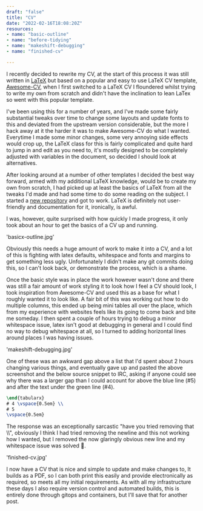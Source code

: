 ```yaml
---
draft: "false"
title: "CV"
date: "2022-02-16T18:08:20Z"
resources:
- name: "basic-outline"
- name: "before-tidying"
- name: "makeshift-debugging"
- name: "finished-cv"

---
```

I recently decided to rewrite my CV, at the start of this process it was still written
in [LaTeX](https://en.wikipedia.org/wiki/LaTeX)
but based on a popular and easy to use LaTeX CV template, [Awesome-CV](https://github.com/posquit0/Awesome-CV), when I
first switched to a LaTeX CV I floundered whilst trying to write my own from scratch and didn't have the inclination to
lean LaTex so went with this popular template.

I've been using this for a number of years, and I've made some fairly substantial tweaks over time to change some
layouts and update fonts to this and deviated from the upstream version considerable, but the more I hack away at it the
harder it was to make Awesome-CV do what I wanted. Everytime I made some minor changes, some very annoying side effects
would crop up, the LaTeX class for this is fairly complicated and quite hard to jump in and edit as you need to, it's
mostly designed to be completely adjusted with variables in the document, so decided I should look at alternatives.

<!--more-->

After looking around at a number of other templates I decided the best way forward, armed with my additional LaTeX
knowledge, would be to create my own from scratch, I had picked up at least the basics of LaTeX from all the tweaks I'd
made and had some time to do some reading on the subject. I started a [new repository](https://github.com/greboid/cv)
and got to work. LaTeX is definitely not user-friendly and documentation for it, ironically, is awful.

I was, however, quite surprised with how quickly I made progress, it only took about an hour to get the basics of a CV
up and running.

'basicx-outline.jpg'

Obviously this needs a huge amount of work to make it into a CV, and a lot of this is fighting with latex defaults,
whitespace and fonts and margins to get something less ugly.  Unfortunately I didn't make any git commits doing this, so
I can't look back, or demonstrate the process, which is a shame.

Once the basic style was in place the work however wasn't done and there was still a fair amount of work styling it to
look how I feel a CV should look, I took inspiration from Awesome-CV and used this as a base for what I roughly wanted 
it to look like. A fair bit of this was working out how to do multiple columns, this ended up being mini tables all 
over the place, which from my experience with websites feels like its going to come back and bite me someday. I then 
spent a couple of hours trying to debug a minor whitespace issue, latex isn't good at debugging in general and I could
find no way to debug whitespace at all, so I turned to adding horizontal lines around places I was having issues.

'makeshift-debugging.jpg'


One of these was an awkward gap above a list that I'd spent about 2 hours changing various things, and eventually gave
up and pasted the above screenshot and the below source snippet to IRC, asking if anyone could see why there was a
larger gap than I could account for above the blue line (#5) and after the text under the green line (#4).

```latex
\end{tabularx}
# 4 \vspace{0.5em} \\
# 5
\vspace{0.5em}
```

The response was an exceptionally sarcastic "have you tried removing that \\\\", obviously I think I had tried removing
the newline and this not working how I wanted, but I removed the now glaringly obvious new line and my whitespace issue
was solved 🤦.

'finished-cv.jpg'

I now have a CV that is nice and simple to update and make changes to, It builds as a PDF, so I can both print this
easily and provide electronically as required, so meets all my initial requirements. As with all my infrastructure these
days I also require version control and automated builds, this is entirely done through gitops and containers, but I'll
save that for another post.
